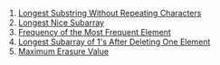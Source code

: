 1) [Longest Substring Without Repeating Characters](https://leetcode.com/problems/longest-substring-without-repeating-characters/)
2) [Longest Nice Subarray](https://leetcode.com/problems/longest-nice-subarray/)
3) [Frequency of the Most Frequent Element](https://leetcode.com/problems/frequency-of-the-most-frequent-element/)
4) [Longest Subarray of 1's After Deleting One Element](https://leetcode.com/problems/longest-subarray-of-1s-after-deleting-one-element/)
5) [Maximum Erasure Value](https://leetcode.com/problems/maximum-erasure-value/)
